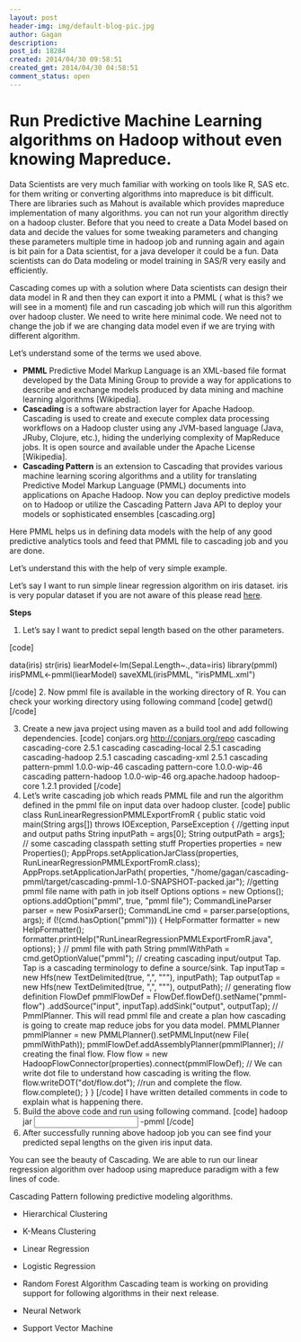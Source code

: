```yaml
---
layout: post
header-img: img/default-blog-pic.jpg
author: Gagan
description: 
post_id: 18284
created: 2014/04/30 09:58:51
created_gmt: 2014/04/30 04:58:51
comment_status: open
---
```


# Run Predictive Machine Learning algorithms on Hadoop without even knowing Mapreduce.

Data Scientists are very much familiar with working on tools like R, SAS etc. for them writing or converting algorithms into mapreduce is bit difficult. There are libraries such as Mahout is available which provides mapreduce implementation of many algorithms. you can not run your algorithm directly on a hadoop cluster. Before that you need to create a Data Model based on data and decide the values for some tweaking parameters and changing these parameters multiple time in hadoop job and running again and again is bit pain for a Data scientist, for a java developer it could be a fun. Data scientists can do Data modeling or model training in SAS/R very easily and efficiently.

Cascading comes up with a solution where Data scientists can design their data model in R and then they can export it into a PMML ( what is this? we will see in a moment) file and run cascading job which will run this algorithm over hadoop cluster. We need to write here minimal code. We need not to change the job if we are changing data model even if we are trying with different algorithm.

Let’s understand some of the terms we used above. 

  * **PMML** Predictive Model Markup Language is an XML-based file format developed by the Data Mining Group to provide a way for applications to describe and exchange models produced by data mining and machine learning algorithms [Wikipedia]. 
  * **Cascading** is a software abstraction layer for Apache Hadoop. Cascading is used to create and execute complex data processing workflows on a Hadoop cluster using any JVM-based language (Java, JRuby, Clojure, etc.), hiding the underlying complexity of MapReduce jobs. It is open source and available under the Apache License [Wikipedia]. 
  * **Cascading Pattern** is an extension to Cascading that provides various machine learning scoring algorithms and a utility for translating Predictive Model Markup Language (PMML) documents into applications on Apache Hadoop. Now you can deploy predictive models on to Hadoop or utilize the Cascading Pattern Java API to deploy your models or sophisticated ensembles [cascading.org] 

Here PMML helps us in defining data models with the help of any good predictive analytics tools and feed that PMML file to cascading job and you are done.

Let’s understand this with the help of very simple example.

Let’s say I want to run simple linear regression algorithm on iris dataset. iris is very popular dataset if you are not aware of this please read [here][1].

**Steps**

  1. Let’s say I want to predict sepal length based on the other parameters.

[code]

data(iris) str(iris) liearModel<-lm(Sepal.Length~.,data=iris) library(pmml) irisPMML<-pmml(liearModel) saveXML(irisPMML, "irisPMML.xml")

[/code] 
  2. Now pmml file is available in the working directory of R. You can check your working directory using following command [code] getwd() [/code] 

  3. Create a new java project using maven as a build tool and add following dependencies. [code] <repositories> <repository> <id>conjars.org</id> <url>http://conjars.org/repo</url> </repository> </repositories> <dependencies> <dependency> <groupId>cascading</groupId> <artifactId>cascading-core</artifactId> <version>2.5.1</version> </dependency> <dependency> <groupId>cascading</groupId> <artifactId>cascading-local</artifactId> <version>2.5.1</version> </dependency> <dependency> <groupId>cascading</groupId> <artifactId>cascading-hadoop</artifactId> <version>2.5.1</version> </dependency> <dependency> <groupId>cascading</groupId> <artifactId>cascading-xml</artifactId> <version>2.5.1</version> </dependency> <dependency> <groupId>cascading</groupId> <artifactId>pattern-pmml</artifactId> <version>1.0.0-wip-46</version> </dependency> <dependency> <groupId>cascading</groupId> <artifactId>pattern-core</artifactId> <version>1.0.0-wip-46</version> </dependency> <dependency> <groupId>cascading</groupId> <artifactId>pattern-hadoop</artifactId> <version>1.0.0-wip-46</version> </dependency> <dependency> <groupId>org.apache.hadoop</groupId> <artifactId>hadoop-core</artifactId> <version>1.2.1</version> <scope>provided</scope> </dependency> [/code] 
  4. Let’s write cascading job which reads PMML file and run the algorithm defined in the pmml file on input data over hadoop cluster. [code] public class RunLinearRegressionPMMLExportFromR { public static void main(String args[]) throws IOException, ParseException { //getting input and output paths String inputPath = args[0]; String outputPath = args[1]; // some cascading classpath setting stuff Properties properties = new Properties(); AppProps.setApplicationJarClass(properties, RunLinearRegressionPMMLExportFromR.class); AppProps.setApplicationJarPath( properties, "/home/gagan/cascading-pmml/target/cascading-pmml-1.0-SNAPSHOT-packed.jar"); //getting pmml file name with path in job itself Options options = new Options(); options.addOption("pmml", true, "pmml file"); CommandLineParser parser = new PosixParser(); CommandLine cmd = parser.parse(options, args); if (!(cmd.hasOption("pmml"))) { HelpFormatter formatter = new HelpFormatter(); formatter.printHelp("RunLinearRegressionPMMLExportFromR.java", options); } // pmml file with path String pmmlWithPath = cmd.getOptionValue("pmml"); // creating cascading input/output Tap. Tap is a cascading terminology to define a source/sink. Tap inputTap = new Hfs(new TextDelimited(true, ",", "\""), inputPath); Tap outputTap = new Hfs(new TextDelimited(true, ",", "\""), outputPath); // generating flow definition FlowDef pmmlFlowDef = FlowDef.flowDef().setName("pmml-flow") .addSource("input", inputTap).addSink("output", outputTap); // PmmlPlanner. This will read pmml file and create a plan how cascading is going to create map reduce jobs for you data model. PMMLPlanner pmmlPlanner = new PMMLPlanner().setPMMLInput(new File( pmmlWithPath)); pmmlFlowDef.addAssemblyPlanner(pmmlPlanner); // creating the final flow. Flow flow = new HadoopFlowConnector(properties).connect(pmmlFlowDef); // We can write dot file to understand how cascading is writing the flow. flow.writeDOT("dot/flow.dot"); //run and complete the flow. flow.complete(); } } [/code] I have written detailed comments in code to explain what is happening there. 
  5. Build the above code and run using following command. [code] hadoop jar <Jar File> <fully qualified class name > <input path> <output path> -pmml <pmml file with path> [/code] 
  6. After successfully running above hadoop job you can see find your predicted sepal lengths on the given iris input data. 

You can see the beauty of Cascading. We are able to run our linear regression algorithm over hadoop using mapreduce paradigm with a few lines of code.

Cascading Pattern following predictive modeling algorithms. 

  * Hierarchical Clustering
  * K-Means Clustering
  * Linear Regression
  * Logistic Regression
  * Random Forest Algorithm
Cascading team is working on providing support for following algorithms in their next release.

  * Neural Network
  * Support Vector Machine

   [1]: http://archive.ics.uci.edu/ml/datasets/Iris (Iris data set)